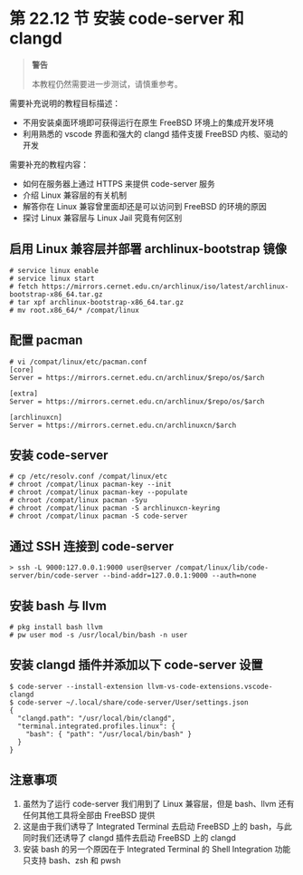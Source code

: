 # 第 22.12 节 安装 code-server 和 clangd

> **警告**
>
> 本教程仍然需要进一步测试，请慎重参考。

需要补充说明的教程目标描述：

- 不用安装桌面环境即可获得运行在原生 FreeBSD 环境上的集成开发环境
- 利用熟悉的 vscode 界面和强大的 clangd 插件支援 FreeBSD 内核、驱动的开发

需要补充的教程内容：

- 如何在服务器上通过 HTTPS 来提供 code-server 服务
- 介绍 Linux 兼容层的有关机制
- 解答你在 Linux 兼容曾里面却还是可以访问到 FreeBSD 的环境的原因
- 探讨 Linux 兼容层与 Linux Jail 究竟有何区别

## 启用 Linux 兼容层并部署 archlinux-bootstrap 镜像

```
# service linux enable
# service linux start
# fetch https://mirrors.cernet.edu.cn/archlinux/iso/latest/archlinux-bootstrap-x86_64.tar.gz
# tar xpf archlinux-bootstrap-x86_64.tar.gz
# mv root.x86_64/* /compat/linux
```

## 配置 pacman

```
# vi /compat/linux/etc/pacman.conf
[core]
Server = https://mirrors.cernet.edu.cn/archlinux/$repo/os/$arch

[extra]
Server = https://mirrors.cernet.edu.cn/archlinux/$repo/os/$arch

[archlinuxcn]
Server = https://mirrors.cernet.edu.cn/archlinuxcn/$arch
```

## 安装 code-server

```
# cp /etc/resolv.conf /compat/linux/etc
# chroot /compat/linux pacman-key --init
# chroot /compat/linux pacman-key --populate
# chroot /compat/linux pacman -Syu
# chroot /compat/linux pacman -S archlinuxcn-keyring
# chroot /compat/linux pacman -S code-server
```

## 通过 SSH 连接到 code-server

```
> ssh -L 9000:127.0.0.1:9000 user@server /compat/linux/lib/code-server/bin/code-server --bind-addr=127.0.0.1:9000 --auth=none
```

## 安装 bash 与 llvm

```
# pkg install bash llvm
# pw user mod -s /usr/local/bin/bash -n user
```

## 安装 clangd 插件并添加以下 code-server 设置

```
$ code-server --install-extension llvm-vs-code-extensions.vscode-clangd
$ code-server ~/.local/share/code-server/User/settings.json
{
  "clangd.path": "/usr/local/bin/clangd",
  "terminal.integrated.profiles.linux": {
    "bash": { "path": "/usr/local/bin/bash" }
  }
}
```

## 注意事项

1. 虽然为了运行 code-server 我们用到了 Linux 兼容层，但是 bash、llvm 还有任何其他工具将全部由 FreeBSD 提供
2. 这是由于我们诱导了 Integrated Terminal 去启动 FreeBSD 上的 bash，与此同时我们还诱导了 clangd 插件去启动 FreeBSD 上的 clangd
3. 安装 bash 的另一个原因在于 Integrated Terminal 的 Shell Integration 功能只支持 bash、zsh 和 pwsh
